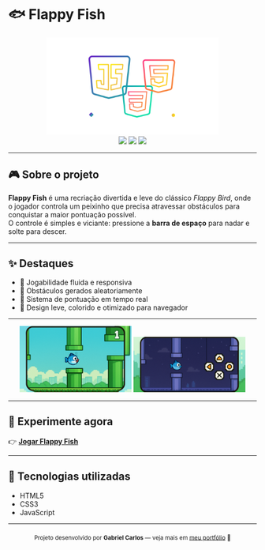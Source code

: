# 🐟 Flappy Fish

<div align="center">
  <img src="https://github.com/portfolio-projetos-dev/flappy-bird/raw/main/.gitassets/capa.png" width="350" />
</div>

<div align="center">
  <img src="https://img.shields.io/badge/css3-%231572B6.svg?style=for-the-badge&logo=css3&logoColor=white" />
  <img src="https://img.shields.io/badge/html5-%23E34F26.svg?style=for-the-badge&logo=html5&logoColor=white" />
  <img src="https://img.shields.io/badge/javascript-%23F7DF1E.svg?style=for-the-badge&logo=javascript&logoColor=black" />
</div>

---

## 🎮 Sobre o projeto

**Flappy Fish** é uma recriação divertida e leve do clássico *Flappy Bird*, onde o jogador controla um peixinho que precisa atravessar obstáculos para conquistar a maior pontuação possível.  
O controle é simples e viciante: pressione a **barra de espaço** para nadar e solte para descer.

---

## ✨ Destaques

- 🎯 Jogabilidade fluida e responsiva  
- 🐠 Obstáculos gerados aleatoriamente  
- 💫 Sistema de pontuação em tempo real  
- 🧩 Design leve, colorido e otimizado para navegador  

---

<div align="center">
  <img src="https://github.com/gabscarlos/flappy-fish/raw/main/.gitassets/2.png" width="45%" />
  <img src="https://github.com/gabscarlos/flappy-fish/raw/main/.gitassets/3.png" width="45%" />
</div>

---

## 🚀 Experimente agora

👉 **[Jogar Flappy Fish](https://gabscarlos.github.io/flappy-fish/)**  

---

## 🧠 Tecnologias utilizadas

- HTML5  
- CSS3  
- JavaScript  

---

<div align="center">
  <sub>Projeto desenvolvido por <strong>Gabriel Carlos</strong> — veja mais em <a href="https://gabscarlos.github.io/" target="_blank">meu portfólio</a> 🎨</sub>
</div>
